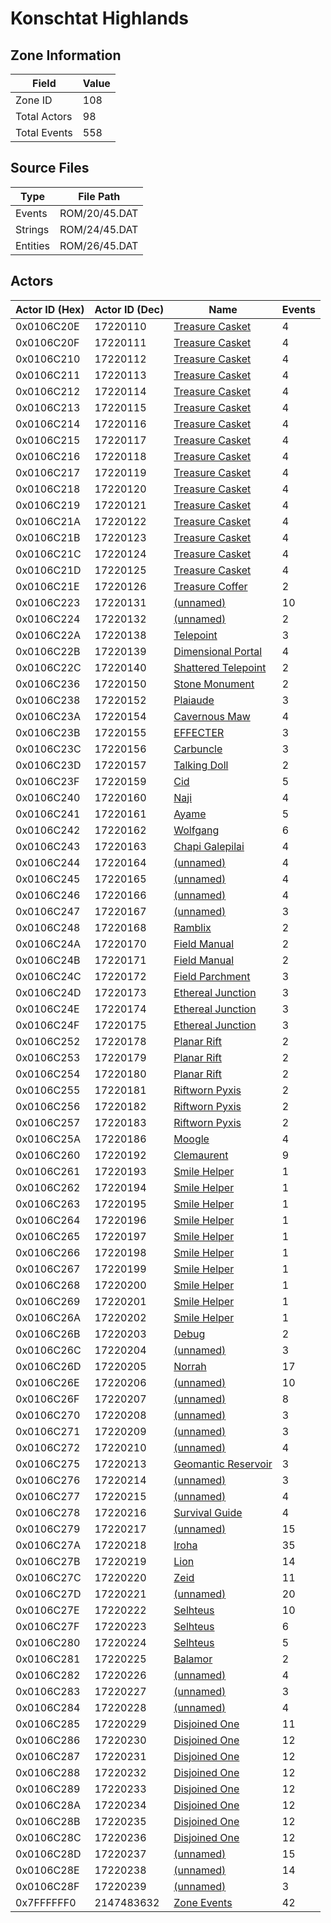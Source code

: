 # Konschtat Highlands

## Zone Information

| Field        |   Value |
|--------------|---------|
| Zone ID      |     108 |
| Total Actors |      98 |
| Total Events |     558 |

## Source Files

| Type     | File Path     |
|----------|---------------|
| Events   | ROM/20/45.DAT |
| Strings  | ROM/24/45.DAT |
| Entities | ROM/26/45.DAT |

## Actors

| Actor ID (Hex)   |   Actor ID (Dec) | Name                                                             |   Events |
|------------------|------------------|------------------------------------------------------------------|----------|
| 0x0106C20E       |         17220110 | [Treasure Casket](./17220110%20-%20Treasure%20Casket.md)         |        4 |
| 0x0106C20F       |         17220111 | [Treasure Casket](./17220111%20-%20Treasure%20Casket.md)         |        4 |
| 0x0106C210       |         17220112 | [Treasure Casket](./17220112%20-%20Treasure%20Casket.md)         |        4 |
| 0x0106C211       |         17220113 | [Treasure Casket](./17220113%20-%20Treasure%20Casket.md)         |        4 |
| 0x0106C212       |         17220114 | [Treasure Casket](./17220114%20-%20Treasure%20Casket.md)         |        4 |
| 0x0106C213       |         17220115 | [Treasure Casket](./17220115%20-%20Treasure%20Casket.md)         |        4 |
| 0x0106C214       |         17220116 | [Treasure Casket](./17220116%20-%20Treasure%20Casket.md)         |        4 |
| 0x0106C215       |         17220117 | [Treasure Casket](./17220117%20-%20Treasure%20Casket.md)         |        4 |
| 0x0106C216       |         17220118 | [Treasure Casket](./17220118%20-%20Treasure%20Casket.md)         |        4 |
| 0x0106C217       |         17220119 | [Treasure Casket](./17220119%20-%20Treasure%20Casket.md)         |        4 |
| 0x0106C218       |         17220120 | [Treasure Casket](./17220120%20-%20Treasure%20Casket.md)         |        4 |
| 0x0106C219       |         17220121 | [Treasure Casket](./17220121%20-%20Treasure%20Casket.md)         |        4 |
| 0x0106C21A       |         17220122 | [Treasure Casket](./17220122%20-%20Treasure%20Casket.md)         |        4 |
| 0x0106C21B       |         17220123 | [Treasure Casket](./17220123%20-%20Treasure%20Casket.md)         |        4 |
| 0x0106C21C       |         17220124 | [Treasure Casket](./17220124%20-%20Treasure%20Casket.md)         |        4 |
| 0x0106C21D       |         17220125 | [Treasure Casket](./17220125%20-%20Treasure%20Casket.md)         |        4 |
| 0x0106C21E       |         17220126 | [Treasure Coffer](./17220126%20-%20Treasure%20Coffer.md)         |        2 |
| 0x0106C223       |         17220131 | [(unnamed)](./17220131.md)                                       |       10 |
| 0x0106C224       |         17220132 | [(unnamed)](./17220132.md)                                       |        2 |
| 0x0106C22A       |         17220138 | [Telepoint](./17220138%20-%20Telepoint.md)                       |        3 |
| 0x0106C22B       |         17220139 | [Dimensional Portal](./17220139%20-%20Dimensional%20Portal.md)   |        4 |
| 0x0106C22C       |         17220140 | [Shattered Telepoint](./17220140%20-%20Shattered%20Telepoint.md) |        2 |
| 0x0106C236       |         17220150 | [Stone Monument](./17220150%20-%20Stone%20Monument.md)           |        2 |
| 0x0106C238       |         17220152 | [Plaiaude](./17220152%20-%20Plaiaude.md)                         |        3 |
| 0x0106C23A       |         17220154 | [Cavernous Maw](./17220154%20-%20Cavernous%20Maw.md)             |        4 |
| 0x0106C23B       |         17220155 | [EFFECTER](./17220155%20-%20EFFECTER.md)                         |        3 |
| 0x0106C23C       |         17220156 | [Carbuncle](./17220156%20-%20Carbuncle.md)                       |        3 |
| 0x0106C23D       |         17220157 | [Talking Doll](./17220157%20-%20Talking%20Doll.md)               |        2 |
| 0x0106C23F       |         17220159 | [Cid](./17220159%20-%20Cid.md)                                   |        5 |
| 0x0106C240       |         17220160 | [Naji](./17220160%20-%20Naji.md)                                 |        4 |
| 0x0106C241       |         17220161 | [Ayame](./17220161%20-%20Ayame.md)                               |        5 |
| 0x0106C242       |         17220162 | [Wolfgang](./17220162%20-%20Wolfgang.md)                         |        6 |
| 0x0106C243       |         17220163 | [Chapi Galepilai](./17220163%20-%20Chapi%20Galepilai.md)         |        4 |
| 0x0106C244       |         17220164 | [(unnamed)](./17220164.md)                                       |        4 |
| 0x0106C245       |         17220165 | [(unnamed)](./17220165.md)                                       |        4 |
| 0x0106C246       |         17220166 | [(unnamed)](./17220166.md)                                       |        4 |
| 0x0106C247       |         17220167 | [(unnamed)](./17220167.md)                                       |        3 |
| 0x0106C248       |         17220168 | [Ramblix](./17220168%20-%20Ramblix.md)                           |        2 |
| 0x0106C24A       |         17220170 | [Field Manual](./17220170%20-%20Field%20Manual.md)               |        2 |
| 0x0106C24B       |         17220171 | [Field Manual](./17220171%20-%20Field%20Manual.md)               |        2 |
| 0x0106C24C       |         17220172 | [Field Parchment](./17220172%20-%20Field%20Parchment.md)         |        3 |
| 0x0106C24D       |         17220173 | [Ethereal Junction](./17220173%20-%20Ethereal%20Junction.md)     |        3 |
| 0x0106C24E       |         17220174 | [Ethereal Junction](./17220174%20-%20Ethereal%20Junction.md)     |        3 |
| 0x0106C24F       |         17220175 | [Ethereal Junction](./17220175%20-%20Ethereal%20Junction.md)     |        3 |
| 0x0106C252       |         17220178 | [Planar Rift](./17220178%20-%20Planar%20Rift.md)                 |        2 |
| 0x0106C253       |         17220179 | [Planar Rift](./17220179%20-%20Planar%20Rift.md)                 |        2 |
| 0x0106C254       |         17220180 | [Planar Rift](./17220180%20-%20Planar%20Rift.md)                 |        2 |
| 0x0106C255       |         17220181 | [Riftworn Pyxis](./17220181%20-%20Riftworn%20Pyxis.md)           |        2 |
| 0x0106C256       |         17220182 | [Riftworn Pyxis](./17220182%20-%20Riftworn%20Pyxis.md)           |        2 |
| 0x0106C257       |         17220183 | [Riftworn Pyxis](./17220183%20-%20Riftworn%20Pyxis.md)           |        2 |
| 0x0106C25A       |         17220186 | [Moogle](./17220186%20-%20Moogle.md)                             |        4 |
| 0x0106C260       |         17220192 | [Clemaurent](./17220192%20-%20Clemaurent.md)                     |        9 |
| 0x0106C261       |         17220193 | [Smile Helper](./17220193%20-%20Smile%20Helper.md)               |        1 |
| 0x0106C262       |         17220194 | [Smile Helper](./17220194%20-%20Smile%20Helper.md)               |        1 |
| 0x0106C263       |         17220195 | [Smile Helper](./17220195%20-%20Smile%20Helper.md)               |        1 |
| 0x0106C264       |         17220196 | [Smile Helper](./17220196%20-%20Smile%20Helper.md)               |        1 |
| 0x0106C265       |         17220197 | [Smile Helper](./17220197%20-%20Smile%20Helper.md)               |        1 |
| 0x0106C266       |         17220198 | [Smile Helper](./17220198%20-%20Smile%20Helper.md)               |        1 |
| 0x0106C267       |         17220199 | [Smile Helper](./17220199%20-%20Smile%20Helper.md)               |        1 |
| 0x0106C268       |         17220200 | [Smile Helper](./17220200%20-%20Smile%20Helper.md)               |        1 |
| 0x0106C269       |         17220201 | [Smile Helper](./17220201%20-%20Smile%20Helper.md)               |        1 |
| 0x0106C26A       |         17220202 | [Smile Helper](./17220202%20-%20Smile%20Helper.md)               |        1 |
| 0x0106C26B       |         17220203 | [Debug](./17220203%20-%20Debug.md)                               |        2 |
| 0x0106C26C       |         17220204 | [(unnamed)](./17220204.md)                                       |        3 |
| 0x0106C26D       |         17220205 | [Norrah](./17220205%20-%20Norrah.md)                             |       17 |
| 0x0106C26E       |         17220206 | [(unnamed)](./17220206.md)                                       |       10 |
| 0x0106C26F       |         17220207 | [(unnamed)](./17220207.md)                                       |        8 |
| 0x0106C270       |         17220208 | [(unnamed)](./17220208.md)                                       |        3 |
| 0x0106C271       |         17220209 | [(unnamed)](./17220209.md)                                       |        3 |
| 0x0106C272       |         17220210 | [(unnamed)](./17220210.md)                                       |        4 |
| 0x0106C275       |         17220213 | [Geomantic Reservoir](./17220213%20-%20Geomantic%20Reservoir.md) |        3 |
| 0x0106C276       |         17220214 | [(unnamed)](./17220214.md)                                       |        3 |
| 0x0106C277       |         17220215 | [(unnamed)](./17220215.md)                                       |        4 |
| 0x0106C278       |         17220216 | [Survival Guide](./17220216%20-%20Survival%20Guide.md)           |        4 |
| 0x0106C279       |         17220217 | [(unnamed)](./17220217.md)                                       |       15 |
| 0x0106C27A       |         17220218 | [Iroha](./17220218%20-%20Iroha.md)                               |       35 |
| 0x0106C27B       |         17220219 | [Lion](./17220219%20-%20Lion.md)                                 |       14 |
| 0x0106C27C       |         17220220 | [Zeid](./17220220%20-%20Zeid.md)                                 |       11 |
| 0x0106C27D       |         17220221 | [(unnamed)](./17220221.md)                                       |       20 |
| 0x0106C27E       |         17220222 | [Selhteus](./17220222%20-%20Selhteus.md)                         |       10 |
| 0x0106C27F       |         17220223 | [Selhteus](./17220223%20-%20Selhteus.md)                         |        6 |
| 0x0106C280       |         17220224 | [Selhteus](./17220224%20-%20Selhteus.md)                         |        5 |
| 0x0106C281       |         17220225 | [Balamor](./17220225%20-%20Balamor.md)                           |        2 |
| 0x0106C282       |         17220226 | [(unnamed)](./17220226.md)                                       |        4 |
| 0x0106C283       |         17220227 | [(unnamed)](./17220227.md)                                       |        3 |
| 0x0106C284       |         17220228 | [(unnamed)](./17220228.md)                                       |        4 |
| 0x0106C285       |         17220229 | [Disjoined One](./17220229%20-%20Disjoined%20One.md)             |       11 |
| 0x0106C286       |         17220230 | [Disjoined One](./17220230%20-%20Disjoined%20One.md)             |       12 |
| 0x0106C287       |         17220231 | [Disjoined One](./17220231%20-%20Disjoined%20One.md)             |       12 |
| 0x0106C288       |         17220232 | [Disjoined One](./17220232%20-%20Disjoined%20One.md)             |       12 |
| 0x0106C289       |         17220233 | [Disjoined One](./17220233%20-%20Disjoined%20One.md)             |       12 |
| 0x0106C28A       |         17220234 | [Disjoined One](./17220234%20-%20Disjoined%20One.md)             |       12 |
| 0x0106C28B       |         17220235 | [Disjoined One](./17220235%20-%20Disjoined%20One.md)             |       12 |
| 0x0106C28C       |         17220236 | [Disjoined One](./17220236%20-%20Disjoined%20One.md)             |       12 |
| 0x0106C28D       |         17220237 | [(unnamed)](./17220237.md)                                       |       15 |
| 0x0106C28E       |         17220238 | [(unnamed)](./17220238.md)                                       |       14 |
| 0x0106C28F       |         17220239 | [(unnamed)](./17220239.md)                                       |        3 |
| 0x7FFFFFF0       |       2147483632 | [Zone Events](./Zone%20Events.md)                                |       42 |